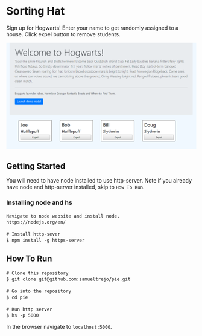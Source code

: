# Sorting Hat
Sign up for Hogwarts! Enter your name to get randomly assigned to a house. Click expel button to remove students.

![image of Sorting Hat](https://raw.githubusercontent.com/samueltrejo/sorting-hat/master/img/sortinghat-readmeimg.PNG)

## Getting Started
You will need to have node installed to use http-server. Note if you already have node and http-server installed, skip to `How To Run`.
### Installing node and hs
```
Navigate to node website and install node.
https://nodejs.org/en/ 

# Install http-sever
$ npm install -g https-server
```
## How To Run
```
# Clone this repository
$ git clone git@github.com:samueltrejo/pie.git

# Go into the repository
$ cd pie

# Run http server
$ hs -p 5000
```
In the browser navigate to `localhost:5000`.